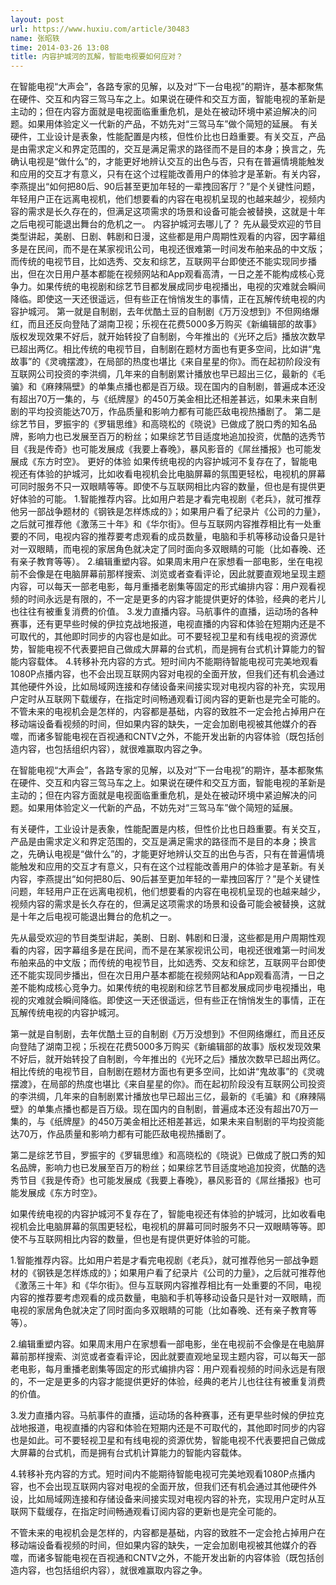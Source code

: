 ```yaml
---
layout: post
url: https://www.huxiu.com/article/30483
name: 张昭轶
time: 2014-03-26 13:08
title: 内容护城河的瓦解，智能电视要如何应对？
---
```

在智能电视“大声会”，各路专家的见解，以及对“下一台电视”的期许，基本都聚焦在硬件、交互和内容三驾马车之上。如果说在硬件和交互方面，智能电视的革新是主动的；但在内容方面就是电视面临重重危机，是处在被动环境中紧迫解决的问题。如果用体验定义一代新的产品，不妨先对“三驾马车”做个简短的延展。 有关硬件，工业设计是表象，性能配置是内核，但性价比也日趋重要。有关交互，产品是由需求定义和界定范围的，交互是满足需求的路径而不是目的本身；换言之，先确认电视是“做什么”的，才能更好地辨认交互的出色与否，只有在普遍情境能触发和应用的交互才有意义，只有在这个过程能改善用户的体验才是革新。有关内容，李燕提出“如何把80后、90后甚至更加年轻的一辈拽回客厅？”是个关键性问题，年轻用户正在远离电视机，他们想要看的内容在电视机呈现的也越来越少，视频内容的需求是长久存在的，但满足这项需求的场景和设备可能会被替换，这就是十年之后电视可能退出舞台的危机之一。 内容护城河去哪儿了？ 先从最受欢迎的节目类型讲起，美剧、日剧、韩剧和日漫，这些都是用户周期性观看的内容，因字幕组多是在民间，而不是在某家视讯公司，电视还很难第一时间发布舶来品的中文版；而传统的电视节目，比如选秀、交友和综艺，互联网平台即使还不能实现同步播出，但在次日用户基本都能在视频网站和App观看高清，一日之差不能构成核心竞争力。如果传统的电视剧和综艺节目都发展成同步电视播出，电视的灾难就会瞬间降临。即使这一天还很遥远，但有些正在悄悄发生的事情，正在瓦解传统电视的内容护城河。 第一就是自制剧，去年优酷土豆的自制剧《万万没想到》不但网络爆红，而且还反向登陆了湖南卫视；乐视在花费5000多万购买《新编辑部的故事》版权发现效果不好后，就开始转投了自制剧，今年推出的《光环之后》播放次数早已超出两亿。相比传统的电视节目，自制剧在题材方面也有更多空间，比如讲“鬼故事”的《灵魂摆渡》，在局部的热度也堪比《来自星星的你》。而在起初阶段没有互联网公司投资的李洪绸，几年来的自制剧累计播放也早已超出三亿，最新的《毛骗》和《麻辣隔壁》的单集点播也都是百万级。现在国内的自制剧，普遍成本还没有超出70万一集的，与《纸牌屋》的450万美金相比还相差甚远，如果未来自制剧的平均投资能达70万，作品质量和影响力都有可能匹敌电视热播剧了。 第二是综艺节目，罗振宇的《罗辑思维》和高晓松的《晓说》已做成了脱口秀的知名品牌，影响力也已发展至百万的粉丝；如果综艺节目适度地追加投资，优酷的选秀节目《我是传奇》也可能发展成《我要上春晚》，暴风影音的《屌丝播报》也可能发展成《东方时空》。 更好的体验 如果传统电视的内容护城河不复存在了，智能电视还有体验的护城河，比如收看电视机会比电脑屏幕的氛围更轻松，电视机的屏幕可同时服务不只一双眼睛等等。即使不与互联网相比内容的数量，但也是有提供更好体验的可能。 1.智能推荐内容。比如用户若是才看完电视剧《老兵》，就可推荐他另一部战争题材的《钢铁是怎样炼成的》；如果用户看了纪录片《公司的力量》，之后就可推荐他《激荡三十年》和《华尔街》。但与互联网内容推荐相比有一处重要的不同，电视内容的推荐要考虑观看的成员数量，电脑和手机等移动设备只是针对一双眼睛，而电视的家居角色就决定了同时面向多双眼睛的可能（比如春晚、还有亲子教育等等）。 2.编辑重塑内容。如果周末用户在家想看一部电影，坐在电视前不会像是在电脑屏幕前那样搜索、浏览或者查看评论，因此就要直观地呈现主题内容，可以每天一部老电影，每月重播老剧集等固定的形式编排内容：用户观看视频的时间永远是有限的，不一定是更多的内容才能提供更好的体验，经典的老片儿也往往有被重复消费的价值。 3.发力直播内容。马航事件的直播，运动场的各种赛事，还有更早些时候的伊拉克战地报道，电视直播的内容和体验在短期内还是不可取代的，其他即时同步的内容也是如此。可不要轻视卫星和有线电视的资源优势，智能电视不代表要把自己做成大屏幕的台式机，而是拥有台式机计算能力的智能内容载体。 4.转移补充内容的方式。短时间内不能期待智能电视可完美地观看1080P点播内容，也不会出现互联网内容对电视的全面开放，但我们还有机会通过其他硬件外设，比如局域网连接和存储设备来间接实现对电视内容的补充，实现用户定时从互联网下载缓存，在指定时间畅通观看订阅内容的更新也是完全可能的。 不管未来的电视机会是怎样的，内容都是基础，内容的致胜不一定会抢占掉用户在移动端设备看视频的时间，但如果内容的缺失，一定会加剧电视被其他媒介的吞噬，而诸多智能电视在百视通和CNTV之外，不能开发出新的内容体验（既包括创造内容，也包括组织内容），就很难赢取内容之争。

在智能电视“大声会”，各路专家的见解，以及对“下一台电视”的期许，基本都聚焦在硬件、交互和内容三驾马车之上。如果说在硬件和交互方面，智能电视的革新是主动的；但在内容方面就是电视面临重重危机，是处在被动环境中紧迫解决的问题。如果用体验定义一代新的产品，不妨先对“三驾马车”做个简短的延展。

有关硬件，工业设计是表象，性能配置是内核，但性价比也日趋重要。有关交互，产品是由需求定义和界定范围的，交互是满足需求的路径而不是目的本身；换言之，先确认电视是“做什么”的，才能更好地辨认交互的出色与否，只有在普遍情境能触发和应用的交互才有意义，只有在这个过程能改善用户的体验才是革新。有关内容，李燕提出“如何把80后、90后甚至更加年轻的一辈拽回客厅？”是个关键性问题，年轻用户正在远离电视机，他们想要看的内容在电视机呈现的也越来越少，视频内容的需求是长久存在的，但满足这项需求的场景和设备可能会被替换，这就是十年之后电视可能退出舞台的危机之一。

先从最受欢迎的节目类型讲起，美剧、日剧、韩剧和日漫，这些都是用户周期性观看的内容，因字幕组多是在民间，而不是在某家视讯公司，电视还很难第一时间发布舶来品的中文版；而传统的电视节目，比如选秀、交友和综艺，互联网平台即使还不能实现同步播出，但在次日用户基本都能在视频网站和App观看高清，一日之差不能构成核心竞争力。如果传统的电视剧和综艺节目都发展成同步电视播出，电视的灾难就会瞬间降临。即使这一天还很遥远，但有些正在悄悄发生的事情，正在瓦解传统电视的内容护城河。

第一就是自制剧，去年优酷土豆的自制剧《万万没想到》不但网络爆红，而且还反向登陆了湖南卫视；乐视在花费5000多万购买《新编辑部的故事》版权发现效果不好后，就开始转投了自制剧，今年推出的《光环之后》播放次数早已超出两亿。相比传统的电视节目，自制剧在题材方面也有更多空间，比如讲“鬼故事”的《灵魂摆渡》，在局部的热度也堪比《来自星星的你》。而在起初阶段没有互联网公司投资的李洪绸，几年来的自制剧累计播放也早已超出三亿，最新的《毛骗》和《麻辣隔壁》的单集点播也都是百万级。现在国内的自制剧，普遍成本还没有超出70万一集的，与《纸牌屋》的450万美金相比还相差甚远，如果未来自制剧的平均投资能达70万，作品质量和影响力都有可能匹敌电视热播剧了。

第二是综艺节目，罗振宇的《罗辑思维》和高晓松的《晓说》已做成了脱口秀的知名品牌，影响力也已发展至百万的粉丝；如果综艺节目适度地追加投资，优酷的选秀节目《我是传奇》也可能发展成《我要上春晚》，暴风影音的《屌丝播报》也可能发展成《东方时空》。

如果传统电视的内容护城河不复存在了，智能电视还有体验的护城河，比如收看电视机会比电脑屏幕的氛围更轻松，电视机的屏幕可同时服务不只一双眼睛等等。即使不与互联网相比内容的数量，但也是有提供更好体验的可能。

1.智能推荐内容。比如用户若是才看完电视剧《老兵》，就可推荐他另一部战争题材的《钢铁是怎样炼成的》；如果用户看了纪录片《公司的力量》，之后就可推荐他《激荡三十年》和《华尔街》。但与互联网内容推荐相比有一处重要的不同，电视内容的推荐要考虑观看的成员数量，电脑和手机等移动设备只是针对一双眼睛，而电视的家居角色就决定了同时面向多双眼睛的可能（比如春晚、还有亲子教育等等）。

2.编辑重塑内容。如果周末用户在家想看一部电影，坐在电视前不会像是在电脑屏幕前那样搜索、浏览或者查看评论，因此就要直观地呈现主题内容，可以每天一部老电影，每月重播老剧集等固定的形式编排内容：用户观看视频的时间永远是有限的，不一定是更多的内容才能提供更好的体验，经典的老片儿也往往有被重复消费的价值。

3.发力直播内容。马航事件的直播，运动场的各种赛事，还有更早些时候的伊拉克战地报道，电视直播的内容和体验在短期内还是不可取代的，其他即时同步的内容也是如此。可不要轻视卫星和有线电视的资源优势，智能电视不代表要把自己做成大屏幕的台式机，而是拥有台式机计算能力的智能内容载体。

4.转移补充内容的方式。短时间内不能期待智能电视可完美地观看1080P点播内容，也不会出现互联网内容对电视的全面开放，但我们还有机会通过其他硬件外设，比如局域网连接和存储设备来间接实现对电视内容的补充，实现用户定时从互联网下载缓存，在指定时间畅通观看订阅内容的更新也是完全可能的。

不管未来的电视机会是怎样的，内容都是基础，内容的致胜不一定会抢占掉用户在移动端设备看视频的时间，但如果内容的缺失，一定会加剧电视被其他媒介的吞噬，而诸多智能电视在百视通和CNTV之外，不能开发出新的内容体验（既包括创造内容，也包括组织内容），就很难赢取内容之争。

